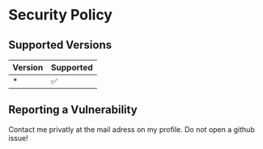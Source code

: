 # Security Policy

## Supported Versions

| Version | Supported          |
| ------- | ------------------ |
| *       | :white_check_mark: |


## Reporting a Vulnerability

Contact me privatly at the mail adress on my profile.
Do not open a github issue!
